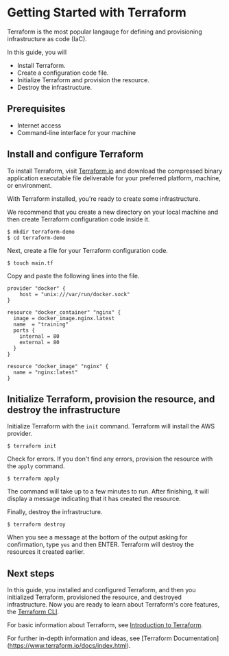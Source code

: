# Getting Started with Terraform

Terraform is the most popular langauge for defining and provisioning infrastructure as code (IaC).

<!-- I would question making this kind of unsupported statement. -->

In this guide, you will
- Install Terraform.
- Create a configuration code file.
- Initialize Terraform and provision the resource.
- Destroy the infrastructure.


## Prerequisites

- Internet access
- Command-line interface for your machine

## Install and configure Terraform

To install Terraform, visit [Terraform.io](https://www.terraform.io/downloads.html) and download the compressed binary application executable file deliverable for your preferred platform, machine, or environment.

With Terraform installed, you're ready to create some infrastructure.

<!-- I'm not sure the above is necessary, but it's still a good transition. -->

We recommend that you create a new directory on your local machine and then create Terraform configuration code inside it.

```shell
$ mkdir terraform-demo
$ cd terraform-demo
```

Next, create a file for your Terraform configuration code.

```shell
$ touch main.tf
```

Copy and paste the following lines into the file.

```hcl
provider "docker" {
    host = "unix:///var/run/docker.sock"
}

resource "docker_container" "nginx" {
  image = docker_image.nginx.latest
  name  = "training"
  ports {
    internal = 80
    external = 80
  }
}

resource "docker_image" "nginx" {
  name = "nginx:latest"
}
```

## Initialize Terraform, provision the resource, and destroy the infrastructure

Initialize Terraform with the `init` command. Terraform will install the AWS provider. 

<!-- Would it be necessary to call out the AWS acronym? -->

```shell
$ terraform init
```

Check for errors. If you don't find any errors, provision the resource with the `apply` command.

```shell
$ terraform apply
```

The command will take up to a few minutes to run. After finishing, it will display a message indicating that it has created the resource.

Finally, destroy the infrastructure.

```shell
$ terraform destroy
```

When you see a message at the bottom of the output asking for confirmation, type `yes` and then ENTER. Terraform will destroy the resources it created earlier.

## Next steps

In this guide, you installed and configured Terraform, and then you initialized Terraform, provisioned the resource, and destroyed infrastructure. Now you are ready to learn about Terraform's core features, the [Terraform CLI](https://www.terraform.io/docs/cli-index.html).

For basic information about Terraform, see [Introduction to Terraform](https://www.terraform.io/intro/index.html).

For further in-depth information and ideas, see [Terraform Documentation] (https://www.terraform.io/docs/index.html).

